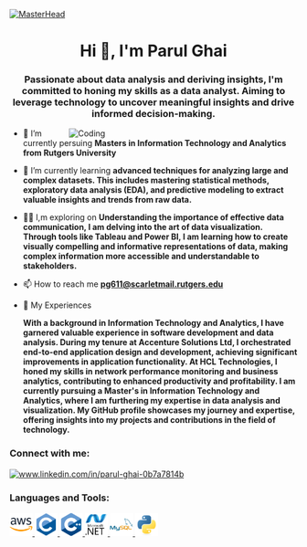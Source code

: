 [![MasterHead](https://i.pinimg.com/originals/fc/71/63/fc71635c7f1b09ed30413f59bb749582.gif)](https://rishavchanda.io)

<h1 align="center">Hi 👋, I'm Parul Ghai</h1>
<h3 align="center">Passionate about data analysis and deriving insights, I'm committed to honing my skills as a data analyst. Aiming to leverage technology to uncover meaningful insights and drive informed decision-making.</h3>

<img align="right" alt="Coding" width="400" src="https://imarticus.org/blog/wp-content/uploads/2020/11/hyu.gif">

- 🔭 I’m currently persuing **Masters in Information Technology and Analytics from Rutgers University**

  

- 🌱 I’m currently learning **advanced techniques for analyzing large and complex datasets. This includes mastering statistical methods, exploratory data analysis (EDA), and predictive modeling to extract valuable insights and trends from raw data.**
  

- 👨‍💻 I,m exploring on **Understanding the importance of effective data communication, I am delving into the art of data visualization. Through tools like Tableau and Power BI, I am learning how to create visually compelling and informative representations of data, making complex information more accessible and understandable to stakeholders.**

  

- 📫 How to reach me **pg611@scarletmail.rutgers.edu**

- 📄 My Experiences

  **With a background in Information Technology and Analytics, I have garnered valuable experience in software development and data analysis. During my tenure at Accenture Solutions Ltd, I orchestrated end-to-end application design and development, achieving significant improvements in application functionality. At HCL Technologies, I honed my skills in network performance monitoring and business analytics, contributing to enhanced productivity and profitability. I am currently pursuing a Master's in Information Technology and Analytics, where I am furthering my expertise in data analysis and visualization. My GitHub profile showcases my journey and expertise, offering insights into my projects and contributions in the field of technology.**

<h3 align="left">Connect with me:</h3>
<p align="left">
<a href="https://linkedin.com/in/www.linkedin.com/in/parul-ghai-0b7a7814b" target="blank"><img align="center" src="https://raw.githubusercontent.com/rahuldkjain/github-profile-readme-generator/master/src/images/icons/Social/linked-in-alt.svg" alt="www.linkedin.com/in/parul-ghai-0b7a7814b" height="30" width="40" /></a>
</p>

<h3 align="left">Languages and Tools:</h3>
<p align="left"> <a href="https://aws.amazon.com" target="_blank" rel="noreferrer"> <img src="https://raw.githubusercontent.com/devicons/devicon/master/icons/amazonwebservices/amazonwebservices-original-wordmark.svg" alt="aws" width="40" height="40"/> </a> <a href="https://www.cprogramming.com/" target="_blank" rel="noreferrer"> <img src="https://raw.githubusercontent.com/devicons/devicon/master/icons/c/c-original.svg" alt="c" width="40" height="40"/> </a> <a href="https://www.w3schools.com/cpp/" target="_blank" rel="noreferrer"> <img src="https://raw.githubusercontent.com/devicons/devicon/master/icons/cplusplus/cplusplus-original.svg" alt="cplusplus" width="40" height="40"/> </a> <a href="https://dotnet.microsoft.com/" target="_blank" rel="noreferrer"> <img src="https://raw.githubusercontent.com/devicons/devicon/master/icons/dot-net/dot-net-original-wordmark.svg" alt="dotnet" width="40" height="40"/> </a> <a href="https://www.mysql.com/" target="_blank" rel="noreferrer"> <img src="https://raw.githubusercontent.com/devicons/devicon/master/icons/mysql/mysql-original-wordmark.svg" alt="mysql" width="40" height="40"/> </a> <a href="https://www.python.org" target="_blank" rel="noreferrer"> <img src="https://raw.githubusercontent.com/devicons/devicon/master/icons/python/python-original.svg" alt="python" width="40" height="40"/> </a> </p>
